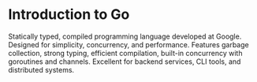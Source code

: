 # Introduction to Go

Statically typed, compiled programming language developed at Google. Designed for simplicity, concurrency, and performance. Features garbage collection, strong typing, efficient compilation, built-in concurrency with goroutines and channels. Excellent for backend services, CLI tools, and distributed systems.